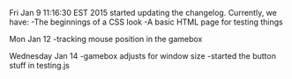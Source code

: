 Fri Jan  9 11:16:30 EST 2015
	started updating the changelog.  Currently, we have:
	-The beginnings of a CSS look
	-A basic HTML page for testing things


Mon Jan 12
	-tracking mouse position in the gamebox

Wednesday Jan 14
	-gamebox adjusts for window size
	-started the button stuff in testing.js
